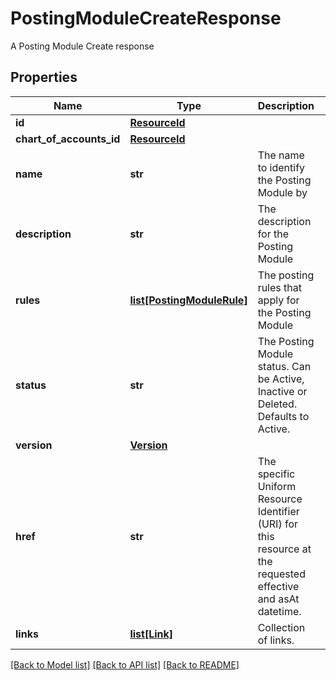 # PostingModuleCreateResponse

A Posting Module Create response

## Properties
Name | Type | Description | Notes
------------ | ------------- | ------------- | -------------
**id** | [**ResourceId**](ResourceId.md) |  | 
**chart_of_accounts_id** | [**ResourceId**](ResourceId.md) |  | 
**name** | **str** | The name to identify the Posting Module by | 
**description** | **str** | The description for the Posting Module | [optional] 
**rules** | [**list[PostingModuleRule]**](PostingModuleRule.md) | The posting rules that apply for the Posting Module | [optional] 
**status** | **str** | The Posting Module status. Can be Active, Inactive or Deleted. Defaults to Active. | 
**version** | [**Version**](Version.md) |  | [optional] 
**href** | **str** | The specific Uniform Resource Identifier (URI) for this resource at the requested effective and asAt datetime. | [optional] 
**links** | [**list[Link]**](Link.md) | Collection of links. | [optional] 

[[Back to Model list]](../README.md#documentation-for-models) [[Back to API list]](../README.md#documentation-for-api-endpoints) [[Back to README]](../README.md)


